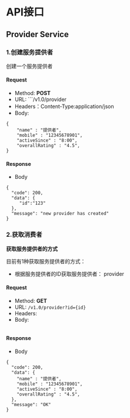 # API接口

## Provider Service

### 1.创建服务提供者

创建一个服务提供者

#### Request
- Method: **POST**
- URL:  ```/v1.0/provider
- Headers：Content-Type:application/json
- Body:
```
{
    "name" : "提供者",
    "mobile" : "12345678901",
    "activeSince" : "8:00",
    "overallRating" : "4.5",
}
```
 
#### Response
- Body
```
{
  "code": 200,
  "data": {
     "id":"123"
  },
  "message": "new provider has created"
}
```

### 2.获取消费者

**获取服务提供者的方式**

目前有1种获取服务提供者的方式：
- 根据服务提供者的ID获取服务提供者： provider

#### Request

- Method: **GET**
- URL: ```/v1.0/provider?id={id}```
- Headers:
- Body:
```
```

#### Response
- Body
```
{
  "code": 200,
  "data": {
    "name" : "提供者",
    "mobile" : "12345678901",
    "activeSince" : "8:00",
    "overallRating" : "4.5",
  },
  "message": "OK"
}
```

